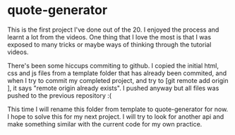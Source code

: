 ﻿# quote-generator

This is the first project I've done out of the 20.
I enjoyed the process and learnt a lot from the videos.
One thing that I love the most is that I was exposed to many tricks or maybe ways of thinking through the tutorial videos.

There's been some hiccups commiting to github. I copied the initial html, css and js files from a template folder that has already been commited, and when I try to commit my completed project, and try to [git remote add origin <new link>], it says "remote origin already exists". I pushed anyway but all files was pushed to the previous repository :(
  
  This time I will rename this folder from template to quote-generator for now.
  I hope to solve this for my next project.
  I will try to look for another api and make something similar with the current code for my own practice.
